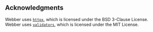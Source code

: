 ## Acknowledgments
Webber uses [`httpx`](https://www.python-httpx.org/), which is licensed under the BSD 3-Clause License.
Webber uses [`validators`](https://pypi.org/project/validators/), which is licensed under the MIT License.


